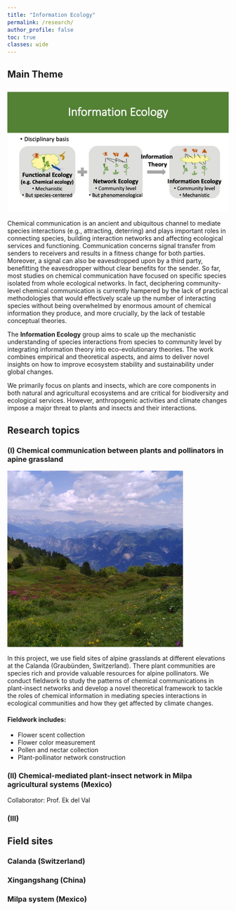 ```yaml
---
title: "Information Ecology"
permalink: /research/
author_profile: false
toc: true
classes: wide
---
```


## Main Theme
![Research](assets/../../assets/images/InfoEcol.jpg)

Chemical communication is an ancient and ubiquitous channel to mediate species interactions (e.g., attracting, deterring) and plays important roles in connecting species, building interaction networks and affecting ecological services and functioning. Communication concerns signal transfer from senders to receivers and results in a fitness change for both parties. Moreover, a signal can also be eavesdropped upon by a third party, benefitting the eavesdropper without clear benefits for the sender. So far, most studies on chemical communication have focused on specific species isolated from whole ecological networks. In fact, deciphering community-level chemical communication is currently hampered by the lack of practical methodologies that would effectively scale up the number of interacting species without being overwhelmed by enormous amount of chemical information they produce, and more crucially, by the lack of testable conceptual theories.

The **Information Ecology** group aims to scale up the mechanistic understanding of species interactions from species to community level by integrating information theory into eco-evolutionary theories. The work combines empirical and theoretical aspects, and aims to deliver novel insights on how to improve ecosystem stability and sustainability under global changes.

We primarily focus on plants and insects, which are core components in both natural and agricultural ecosystems and are critical for biodiversity and ecological services. However, anthropogenic activities and climate changes impose a major threat to plants and insects and their interactions. 

## Research topics
### (I) Chemical communication between plants and pollinators in apine grassland
<img src="../assets/images/Calanda.JPG" width="400" alt="Calanda field">

In this project, we use field sites of alpine grasslands at different elevations at the Calanda (Graubünden, Switzerland). There plant communities are species rich and provide valuable resources for alpine pollinators. We conduct fieldwork to study the patterns of chemical communications in plant-insect networks and develop a novel theoretical framework to tackle the roles of chemical information in mediating species interactions in ecological communities and how they get affected by climate changes. 

#### Fieldwork includes: 
- Flower scent collection
- Flower color measurement
- Pollen and nectar collection 
- Plant-pollinator network construction

### (II) Chemical-mediated plant-insect network in Milpa agricultural systems (Mexico)
Collaborator: Prof. Ek del Val

### (III)


## Field sites
### Calanda (Switzerland)

### Xingangshang (China)

### Milpa system (Mexico)



